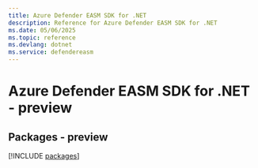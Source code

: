 ```yaml
---
title: Azure Defender EASM SDK for .NET
description: Reference for Azure Defender EASM SDK for .NET
ms.date: 05/06/2025
ms.topic: reference
ms.devlang: dotnet
ms.service: defendereasm
---
```

# Azure Defender EASM SDK for .NET - preview
## Packages - preview
[!INCLUDE [packages](defender-easm-index.md)]